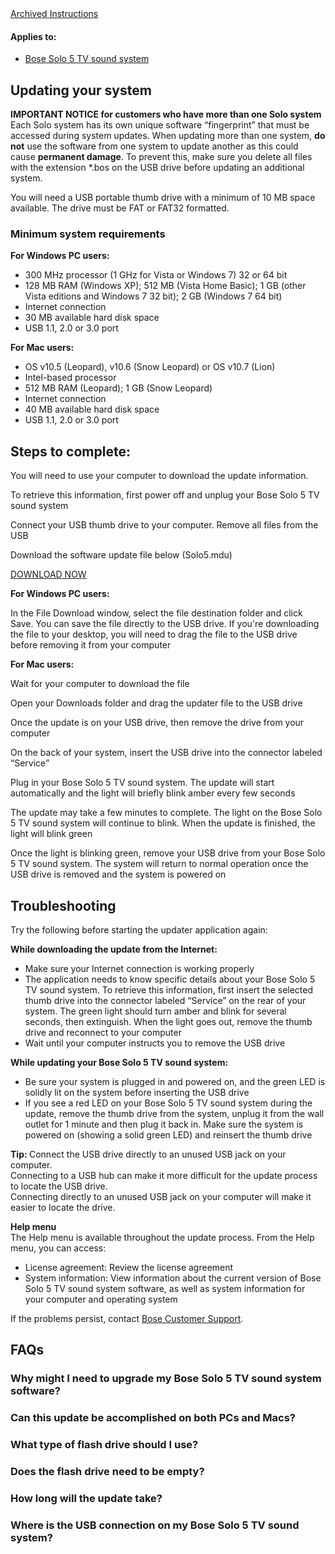 <main>
<a href="https://web.archive.org/web/20170417215638/https://www.bose.com/en_us/support/article/solo_5_tv_sound_system_download.html">Archived Instructions</a>
<div class="articleAppliesTo">
<div class="bose-list bose-list--appliesToList">
<h4 class="bose-list__title">Applies to: </h4>
<ul class="bose-list__list">
<li class="bose-list__listitem ">
<a href="https://web.archive.org/web/20170412212141/https://www.bose.com/en_us/support/products/speakers_support/soundbar_and_1_speaker_home_theater_support/bose-solo-5-tv-sound-system.html">Bose Solo 5 TV sound system</a>
</li>
</ul>
</div>
</div>
<div class="title">
<h2 class="bose-title -left   -none">
Updating your system
</h2>
</div>
<div class="text">
<div class="bose-richText  ">
<p><strong>IMPORTANT NOTICE for customers who have more than one Solo system</strong><br>
Each Solo system has its own unique software “fingerprint” that must be accessed during system updates. When updating more than one system, <strong>do not</strong> use the software from one system to update another as this could cause <strong>permanent damage</strong>. To prevent this, make sure you delete all files with the extension *.bos on the USB drive before updating an additional system.</p>
</div>
</div>
<div class="text">
<div class="bose-richText  ">
<p>You will need a USB portable thumb drive with a minimum of 10 MB space available.&nbsp;The drive must be FAT or FAT32 formatted.</p>
</div>
</div>
<div class="title">
<h3 class="bose-title -left   ">
Minimum system requirements
</h3>
</div>
<div class="text">
<div class="bose-richText  ">
<p><strong>For Windows PC users:</strong></p>
</div>
</div>
<div class="list">
<div class="bose-list bose-list--none   ">
<ul class="bose-list__list bose-list__list--bullet">
<li class="bose-list__listitem "><span>300 MHz processor (1 GHz for Vista or Windows 7) 32 or 64 bit</span></li>
<li class="bose-list__listitem "><span>128 MB RAM (Windows XP); 512 MB (Vista Home Basic); 1 GB (other Vista editions and Windows 7 32 bit); 2 GB (Windows 7 64 bit)</span></li>
<li class="bose-list__listitem "><span>Internet connection</span></li>
<li class="bose-list__listitem "><span>30 MB available hard disk space</span></li>
<li class="bose-list__listitem bose-list__listitem--last"><span>USB 1.1, 2.0 or 3.0 port</span></li>
</ul>
</div></div>
<div class="text">
<div class="bose-richText  ">
<p><strong>For Mac users:</strong></p>
</div>
</div>
<div class="list">
<div class="bose-list bose-list--none   ">
<ul class="bose-list__list bose-list__list--bullet">
<li class="bose-list__listitem "><span>OS v10.5 (Leopard), v10.6 (Snow Leopard) or OS v10.7 (Lion)</span></li>
<li class="bose-list__listitem "><span>Intel-based processor</span></li>
<li class="bose-list__listitem "><span>512 MB RAM (Leopard); 1 GB (Snow Leopard)</span></li>
<li class="bose-list__listitem "><span>Internet connection</span></li>
<li class="bose-list__listitem "><span>40 MB available hard disk space</span></li>
<li class="bose-list__listitem bose-list__listitem--last"><span>USB 1.1, 2.0 or 3.0 port</span></li>
</ul>
</div></div>
<div class="title">
<h2 class="bose-title -left   ">
Steps to complete:
</h2>
</div>
<div class="text">
<div class="bose-richText  ">
<p>You will need to use your computer to download the update information.<br>
</p>
</div>
</div>
<div class="list">
<div class="bose-list bose-list--none   -tempStepFix">
<div class="bose-list__list bose-list__list--numbered">
<div class="listItem">
<div class="bose-list__listitem">
<div class="text">
<div class="bose-richText  ">
<p>To retrieve this information, first power off and unplug your Bose Solo 5 TV sound system</p>
</div>
</div>
</div>
</div>
<div class="listItem">
<div class="bose-list__listitem">
<div class="text">
<div class="bose-richText  ">
<p>Connect your USB thumb drive to your computer. Remove all files from the USB</p>
</div>
</div>
</div>
</div>
<div class="listItem">
<div class="bose-list__listitem">
<div class="text">
<div class="bose-richText  ">
<p>Download the software update file below (Solo5.mdu)</p>
</div>
</div>
<div class="buttonLink">
<a href="https://downloads.bose.com/ced/bose_solo_tv_sound_system/Solo5.mdu" role="button" class="bose-buttonLink bose-buttonLink--type1 none -withBorder    " title="DOWNLOAD NOW" target="_self">
<span>DOWNLOAD NOW</span>
</a>
</div>
<div class="text">
<div class="bose-richText  ">
<p><strong>For Windows PC users:</strong></p>
</div>
</div>
<div class="list">
<div class="bose-list bose-list--none   -tempStepFix">
<div class="bose-list__list bose-list__list--bullet">
<div class="listItem">
<div class="bose-list__listitem">
<div class="text">
<div class="bose-richText  ">
<p>In the File Download window, select the file destination folder and click Save. You can save the file directly to the USB drive. If you're downloading the file to your desktop, you will need to drag the file to the USB drive before removing it from your computer</p>
</div>
</div>
</div>
</div>
</div>
</div></div>
<div class="text">
<div></div>
</div>
<div class="text">
<div class="bose-richText  ">
<p><strong>For Mac users:</strong></p>
</div>
</div>
<div class="list">
<div class="bose-list bose-list--none   -tempStepFix">
<div class="bose-list__list bose-list__list--bullet">
<div class="listItem">
<div class="bose-list__listitem">
<div class="text">
<div class="bose-richText  ">
<p>Wait for your computer to download the file<br>
</p>
</div>
</div>
</div>
</div>
<div class="listItem">
<div class="bose-list__listitem">
<div class="text">
<div class="bose-richText  ">
<p>Open your Downloads folder and drag the updater file to the USB drive<br>
</p>
</div>
</div>
</div>
</div>
</div>
</div></div>
</div>
</div>
<div class="listItem">
<div class="bose-list__listitem">
<div class="text">
<div class="bose-richText  ">
<p>Once the update is on your USB drive, then remove the drive from your computer<br>
</p>
</div>
</div>
</div>
</div>
<div class="listItem">
<div class="bose-list__listitem">
<div class="text">
<div class="bose-richText  ">
<p>On the back of your system, insert the USB drive into the connector labeled “Service”</p>
</div>
</div>
</div>
</div>
<div class="listItem">
<div class="bose-list__listitem">
<div class="text">
<div class="bose-richText  ">
<p>Plug in your Bose Solo 5 TV sound system. The update will start automatically and the light will briefly blink amber every few seconds</p>
</div>
</div>
</div>
</div>
<div class="listItem">
<div class="bose-list__listitem">
<div class="text">
<div class="bose-richText  ">
<p>The update may take a few minutes to complete. The light on the Bose Solo 5 TV sound system will continue to blink. When the update is finished, the light will blink green</p>
</div>
</div>
</div>
</div>
<div class="listItem">
<div class="bose-list__listitem">
<div class="text">
<div class="bose-richText  ">
<p>Once the light is blinking green, remove your USB drive from your Bose Solo 5 TV sound system. The system will return to normal operation once the USB drive is removed and the system is powered on</p>
</div>
</div>
</div>
</div>
</div>
</div></div>
<div class="title">
<h2 class="bose-title -left   ">
Troubleshooting
</h2>
</div>
<div class="text">
<div class="bose-richText  ">
<p>Try the following before starting the updater application again:<br>
</p>
</div>
</div>
<div class="text">
<div class="bose-richText  ">
<p><strong>While downloading the update from the Internet:</strong></p>
</div>
</div>
<div class="list">
<div class="bose-list bose-list--none   ">
<ul class="bose-list__list bose-list__list--bullet">
<li class="bose-list__listitem "><span>Make sure your Internet connection is working properly</span></li>
<li class="bose-list__listitem "><span>The application needs to know specific details about your Bose Solo 5 TV sound system. To retrieve this information, first insert the selected thumb drive into the connector labeled “Service” on the rear of your system. The green light should turn amber and blink for several seconds, then extinguish. When the light goes out, remove the thumb drive and reconnect to your computer</span></li>
<li class="bose-list__listitem bose-list__listitem--last"><span>Wait until your computer instructs you to remove the USB drive</span></li>
</ul>
</div></div>
<div class="text">
<div class="bose-richText  ">
<p><strong>While updating your Bose Solo 5 TV sound system:</strong><br>
</p>
</div>
</div>
<div class="list">
<div class="bose-list bose-list--none   ">
<ul class="bose-list__list bose-list__list--bullet">
<li class="bose-list__listitem "><span>Be sure your system is plugged in and powered on, and the green LED is solidly lit on the system before inserting the USB drive</span></li>
<li class="bose-list__listitem bose-list__listitem--last"><span>If you see a red LED on your Bose Solo 5 TV sound system during the update, remove the thumb drive from the system, unplug it from the wall outlet for 1 minute and then plug it back in. Make sure the system is powered on (showing a solid green LED) and reinsert the thumb drive</span></li>
</ul>
</div></div>
<div class="panel">
<div class="bose-panel -grey10  
     
     bose-panel--top">
<div class="bose-panel__content">
<div class="text">
<div class="bose-richText  ">
<p><strong>Tip: </strong>Connect the USB drive directly to an unused USB jack on your computer.<br>
Connecting to a USB hub can make it more difficult for the update process to locate the USB drive.<br>
Connecting directly to an unused USB jack on your computer will make it easier to locate the drive.</p>
</div>
</div>
</div>
</div></div>
<div class="text">
<div class="bose-richText  ">
<p><strong>Help menu</strong><br>
The Help menu is available throughout the update process. From the Help menu, you can access:</p>
</div>
</div>
<div class="list">
<div class="bose-list bose-list--none   ">
<ul class="bose-list__list bose-list__list--bullet">
<li class="bose-list__listitem "><span>License agreement: Review the license agreement</span></li>
<li class="bose-list__listitem bose-list__listitem--last"><span>System information: View information about the current version of Bose Solo 5 TV sound system software, as well as system information for your computer and operating system</span></li>
</ul>
</div></div>
<div class="text">
<div class="bose-richText  ">
<p>If the problems persist, contact <a class="bose-link" href="https://www.bose.com/en_us/contact_us.html" target="_blank">Bose Customer Support</a>.</p>
</div>
</div>
<div class="title">
<h2 class="bose-title -left   ">
FAQs
</h2>
</div>
<div class="faqContainer"><div class="bose-faq__container ui-accordion ui-widget ui-helper-reset" data-show-first="false" role="tablist">
<div class="faq">
<h3 class="bose-faq__question ui-accordion-header ui-state-default ui-corner-all ui-accordion-icons" id="ui-id-2" aria-controls="ui-id-3" aria-selected="false" aria-expanded="false" tabindex="0"><span class="ui-accordion-header-icon ui-icon bose-faq__questionIcon"></span>Why might I need to upgrade my Bose Solo 5 TV sound system software?</h3>
<div class="bose-faq__answer bose-richText bose-richText--noMargin ui-accordion-content ui-helper-reset ui-widget-content ui-corner-bottom" id="ui-id-3" aria-labelledby="ui-id-2" role="region" aria-hidden="true" style="display: none;"><p>Updating the software will ensure the system is functioning optimally.</p>
</div>
</div>
<div class="faq">
<h3 class="bose-faq__question ui-accordion-header ui-state-default ui-corner-all ui-accordion-icons" id="ui-id-4" aria-controls="ui-id-5" aria-selected="false" aria-expanded="false" tabindex="0"><span class="ui-accordion-header-icon ui-icon bose-faq__questionIcon"></span>Can this update be accomplished on both PCs and Macs?</h3>
<div class="bose-faq__answer bose-richText bose-richText--noMargin ui-accordion-content ui-helper-reset ui-widget-content ui-corner-bottom" id="ui-id-5" aria-labelledby="ui-id-4" role="region" aria-hidden="true" style="display: none;"><p>Yes, with minimum operating system requirements: PC's must run Windows XP or higher. Macs must run OS 10 or higher.</p>
</div>
</div>
<div class="faq">
<h3 class="bose-faq__question ui-accordion-header ui-state-default ui-corner-all ui-accordion-icons" id="ui-id-6" aria-controls="ui-id-7" aria-selected="false" aria-expanded="false" tabindex="0"><span class="ui-accordion-header-icon ui-icon bose-faq__questionIcon"></span>What type of flash drive should I use?</h3>
<div class="bose-faq__answer bose-richText bose-richText--noMargin ui-accordion-content ui-helper-reset ui-widget-content ui-corner-bottom" id="ui-id-7" aria-labelledby="ui-id-6" role="region" aria-hidden="true" style="display: none;"><p>You can use nearly any USB thumb drive with at least 10MB of available space. A drive that appears as either a hard disk or a "composite device" will not work. The drive must be FAT or FAT32 formatted.</p>
</div>
</div>
<div class="faq">
<h3 class="bose-faq__question ui-accordion-header ui-state-default ui-corner-all ui-accordion-icons" id="ui-id-8" aria-controls="ui-id-9" aria-selected="false" aria-expanded="false" tabindex="0"><span class="ui-accordion-header-icon ui-icon bose-faq__questionIcon"></span>Does the flash drive need to be empty?</h3>
<div class="bose-faq__answer bose-richText bose-richText--noMargin ui-accordion-content ui-helper-reset ui-widget-content ui-corner-bottom" id="ui-id-9" aria-labelledby="ui-id-8" role="region" aria-hidden="true" style="display: none;"><p>It is not required but is recommended. If you previously ran a Bose update with this thumb drive, make sure all files with the extension *.bos are removed.</p>
</div>
</div>
<div class="faq">
<h3 class="bose-faq__question ui-accordion-header ui-state-default ui-corner-all ui-accordion-icons" id="ui-id-10" aria-controls="ui-id-11" aria-selected="false" aria-expanded="false" tabindex="0"><span class="ui-accordion-header-icon ui-icon bose-faq__questionIcon"></span>How long will the update take?</h3>
<div class="bose-faq__answer bose-richText bose-richText--noMargin ui-accordion-content ui-helper-reset ui-widget-content ui-corner-bottom" id="ui-id-11" aria-labelledby="ui-id-10" role="region" aria-hidden="true" style="display: none;"><p>It should take only a few minutes at your PC to download the update from Bose. It will take only a few seconds to run the update on your Bose Solo 5 TV sound system.</p>
</div>
</div>
<div class="faq">
<h3 class="bose-faq__question ui-accordion-header ui-state-default ui-corner-all ui-accordion-icons" id="ui-id-12" aria-controls="ui-id-13" aria-selected="false" aria-expanded="false" tabindex="0"><span class="ui-accordion-header-icon ui-icon bose-faq__questionIcon"></span>Where is the USB connection on my Bose Solo 5 TV sound system?</h3>
<div class="bose-faq__answer bose-richText bose-richText--noMargin ui-accordion-content ui-helper-reset ui-widget-content ui-corner-bottom" id="ui-id-13" aria-labelledby="ui-id-12" role="region" aria-hidden="true" style="display: none;"><p>It is on the rear of the system and is labeled "Service."</p>
</div>
</div>
</div>
</div>
</section>
</div>
</div>
</main>
